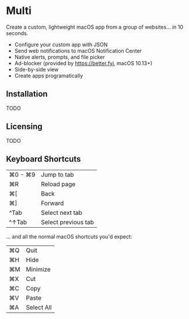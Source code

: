 # Multi

Create a custom, lightweight macOS app from a group of websites... in 10 seconds.

- Configure your custom app with JSON
- Send web notifications to macOS Notification Center
- Native alerts, prompts, and file picker
- Ad-blocker (provided by <https://better.fyi>, macOS 10.13+)
- Side-by-side view
- Create apps programatically

## Installation

TODO


## Licensing

TODO


## Keyboard Shortcuts

|         |                     |
|---------|---------------------|
| ⌘0 - ⌘9 | Jump to tab         |
| ⌘R      | Reload page         |
| ⌘[      | Back                |
| ⌘]      | Forward             |
| ^Tab    | Select next tab     |
| ^↑Tab   | Select previous tab |

... and all the normal macOS shortcuts you'd expect:

|    |            |
|----|------------|
| ⌘Q | Quit       |
| ⌘H | Hide       |
| ⌘M | Minimize   |
| ⌘X | Cut        |
| ⌘C | Copy       |
| ⌘V | Paste      |
| ⌘A | Select All |
